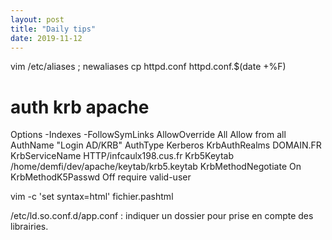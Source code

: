 ```yaml
---
layout: post
title: "Daily tips"
date: 2019-11-12
---
```



vim /etc/aliases ; newaliases
cp httpd.conf httpd.conf.$(date +%F)

auth krb apache
===============

<Location />
                Options -Indexes -FollowSymLinks
                AllowOverride All
                Allow from all
                AuthName "Login AD/KRB"
                AuthType Kerberos
                KrbAuthRealms DOMAIN.FR
                KrbServiceName HTTP/infcaulx198.cus.fr
                Krb5Keytab /home/demfi/dev/apache/keytab/krb5.keytab
                KrbMethodNegotiate On
                KrbMethodK5Passwd Off
                require valid-user
</Location>

vim -c 'set syntax=html' fichier.pashtml

/etc/ld.so.conf.d/app.conf : indiquer un dossier pour prise en compte des librairies.
